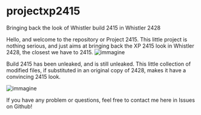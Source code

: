 # projectxp2415
Bringing back the look of Whistler build 2415 in Whistler 2428


Hello, and welcome to the repository or Project 2415. This little project is nothing serious, and just aims at bringing back the XP 2415 look in Whistler 2428, the closest we have to 2415.
![immagine](https://user-images.githubusercontent.com/87281326/174502643-5fc724d5-9054-4930-ab76-6f2807f334f5.png)

Build 2415 has been unleaked, and is still unleaked. This little collection of modified files, if substituted in an original copy of 2428, makes it have a convincing 2415 look.

![immagine](https://user-images.githubusercontent.com/87281326/174502665-55c5050d-263e-4854-8002-bd9599217714.png)

If you have any problem or questions, feel free to contact me here in Issues on Github!
